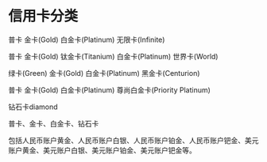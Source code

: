 # 信用卡分类


普卡
金卡(Gold)
白金卡(Platinum)
无限卡(Infinite)


普卡
金卡(Gold)
钛金卡(Titanium)
白金卡(Platinum)
世界卡(World)


绿卡(Green)
金卡(Gold)
白金卡(Platinum)
黑金卡(Centurion)


普卡
金卡(Gold)
白金卡(Platinum)
尊尚白金卡(Priority Platinum)

钻石卡diamond

普卡、金卡、白金卡、钻石卡

包括人民币账户黄金、人民币账户白银、人民币账户铂金、人民币账户钯金、美元账户黄金、美元账户白银、美元账户铂金、美元账户钯金等。


